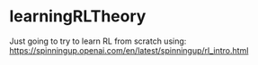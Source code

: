 # learningRLTheory
Just going to try to learn RL from scratch using: https://spinningup.openai.com/en/latest/spinningup/rl_intro.html
